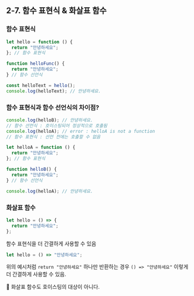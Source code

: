 ## 2-7. 함수 표현식 & 화살표 함수

### 함수 표현식

```jsx
let hello = function () {
  return "안녕하세요";
}; // 함수 표현식

function helloFunc() {
  return "안녕하세요";
} // 함수 선언식

const helloText = hello();
console.log(helloText); // 안녕하세요.
```

### 함수 표현식과 함수 선언식의 차이점?

```jsx
console.log(helloB); // 안녕하세요.
// 함수 선언식 : 호이스팅되어 정상적으로 호출됨
console.log(helloA); // error : helloA is not a function
// 함수 표현식 : 선언 전에는 호출할 수 없음

let helloA = function () {
  return "안녕하세요";
}; // 함수 표현식

function helloB() {
  return "안녕하세요";
} // 함수 선언식

console.log(helloA); // 안녕하세요.
```

### 화살표 함수

```jsx
let hello = () => {
  return "안녕하세요";
};
```

함수 표현식을 더 간결하게 사용할 수 있음

```jsx
let hello = () => "안녕하세요";
```

위의 예시처럼 `return "안녕하세요"` 하나만 반환하는 경우 `() => "안녕하세요"` 이렇게 더 간결하게 사용할 수 있음.

📌 화살표 함수도 호이스팅의 대상이 아니다.
